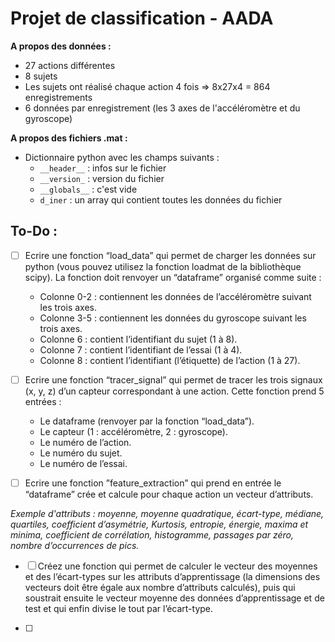 # Projet de classification - AADA

**A propos des données :**
- 27 actions différentes
- 8 sujets
- Les sujets ont réalisé chaque action 4 fois => 8x27x4 = 864 enregistrements
- 6 données par enregistrement (les 3 axes de l'accéléromètre et du gyroscope)

**A propos des fichiers .mat :**
- Dictionnaire python avec les champs suivants : 
    - `__header__` : infos sur le fichier
    - `__version_` : version du fichier
    - `__globals__` : c'est vide 
    - `d_iner` : un array qui contient toutes les données du fichier

## To-Do : 
- [ ] Ecrire une fonction “load_data” qui permet de charger les données sur python (vous pouvez utilisez la fonction loadmat de la bibliothèque scipy). La fonction doit renvoyer un “dataframe” organisé comme suite :
    - Colonne 0-2 : contiennent les données de l’accéléromètre suivant les trois axes.
    - Colonne 3-5 : contiennent les données du gyroscope suivant les trois axes.
    - Colonne 6 : contient l’identifiant du sujet (1 à 8).
    - Colonne 7 : contient l’identifiant de l’essai (1 à 4).
    - Colonne 8 : contient l’identifiant (l’étiquette) de l’action (1 à 27).

- [ ] Ecrire une fonction “tracer_signal” qui permet de tracer les trois signaux (x, y, z) d’un capteur correspondant à une action. Cette fonction prend 5 entrées :
    - Le dataframe (renvoyer par la fonction “load_data”).
    - Le capteur (1 : accéléromètre, 2 : gyroscope).
    - Le numéro de l’action.
    - Le numéro du sujet.
    - Le numéro de l’essai.

- [ ] Ecrire une fonction ”feature_extraction” qui prend en entrée le “dataframe” crée et calcule pour chaque action un vecteur d’attributs.

*Exemple d'attributs : moyenne, moyenne quadratique, écart-type, médiane, quartiles, coefficient d’asymétrie, Kurtosis, entropie, énergie, maxima et minima, coefficient de
corrélation, histogramme, passages par zéro, nombre d’occurrences de pics.*

- [ ] Créez une fonction qui permet de calculer le vecteur des moyennes et des l’écart-types sur les attributs d’apprentissage (la dimensions des vecteurs doit être égale aux nombre d’attributs calculés), puis qui soustrait ensuite le vecteur moyenne des données d’apprentissage et de test et qui enfin divise le tout par l’écart-type.

- [ ] 